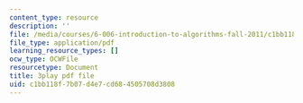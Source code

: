 ```yaml
---
content_type: resource
description: ''
file: /media/courses/6-006-introduction-to-algorithms-fall-2011/c1bb118f7b07d4e7cd684505708d3808_FNeL18KsWPc.pdf
file_type: application/pdf
learning_resource_types: []
ocw_type: OCWFile
resourcetype: Document
title: 3play pdf file
uid: c1bb118f-7b07-d4e7-cd68-4505708d3808
---
```

